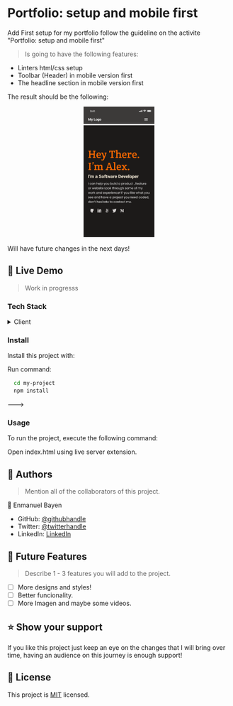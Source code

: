 # Portfolio: setup and mobile first

Add First setup for my portfolio follow the guideline on the activite "Portfolio: setup and mobile first" 

> Is going to have the following features: 

- Linters html/css setup
- Toolbar  (Header) in mobile version first
- The headline section in mobile version first

The result should be the following:

<div align="center">
 
  <img src="./appbar.png" alt="navegation_bar" width="160"  height="auto" /> <br/>
  <img src="./Headline.png" alt="content" width="160"  height="auto" />
  <br/>

</div>

Will have future changes in the next days! 

## 🚀 Live Demo <a name="live-demo"></a>

> Work in progresss 

### Tech Stack <a name="tech-stack"></a>

<details>
  <summary>Client</summary>
  <ul>
    <li><a href="https://reactjs.org/">HTML</a></li>
    <li><a href="https://reactjs.org/">CSS</a></li>
  </ul>
</details>

### Install

Install this project with:


Run command:

```sh
  cd my-project
  npm install
```
--->

### Usage

To run the project, execute the following command:

Open index.html using live server extension.

## 👥 Authors <a name="authors"></a>

> Mention all of the collaborators of this project.

👤 Enmanuel Bayen

- GitHub: [@githubhandle](https://github.com/enmanuelbayen)
- Twitter: [@twitterhandle](https://twitter.com/EJbayen)
- LinkedIn: [LinkedIn](https://www.linkedin.com/in/enmanuel-bayen-torres-480906128/)

## 🔭 Future Features <a name="future-features"></a>

> Describe 1 - 3 features you will add to the project.

- [ ] More designs and styles!
- [ ] Better funcionality.
- [ ] More Imagen and maybe some videos.

## ⭐️ Show your support <a name="support"></a>


If you like this project just keep an eye on the changes that I will bring over time, having an audience on this journey is enough support!

## 📝 License <a name="license"></a>

This project is [MIT](./LICENSE) licensed.